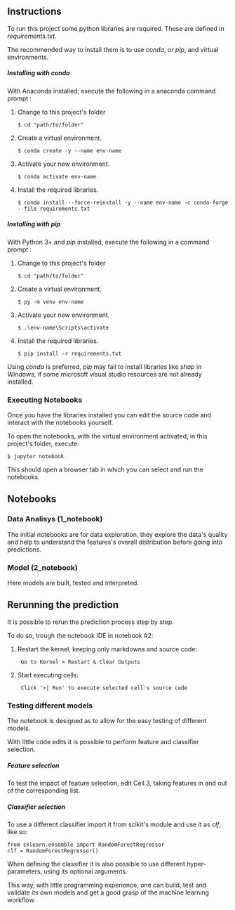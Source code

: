 ## Instructions
To run this project some python libraries are required. These are defined in *requirements.txt*.

The recommended way to install them is to use *conda*, or *pip*, and virtual environments.

##### Installing with conda


With Anaconda installed, execute the following in a anaconda command prompt :

1. Change to this project's folder
	
	`$ cd "path/to/folder"`

2. Create a virtual environment.

	`$ conda create -y --name env-name`

3. Activate your new environment.

	`$ conda activate env-name`

4. Install the required libraries.

	`$ conda install --force-reinstall -y --name env-name -c conda-forge --file requirements.txt`


##### Installing with pip

With Python 3+ and *pip* installed, execute the following in a command prompt :

1. Change to this project's folder
	
	`$ cd "path/to/folder"`
2. Create a virtual environment.

	`$ py -m venv env-name`

3. Activate your new environment.

	`$ .\env-name\Scripts\activate`

4. Install the required libraries.

	`$ pip install -r requirements.txt`

Using *conda* is preferred, *pip* may fail to install libraries like *shap* in *Windows*, if some microsoft visual studio resources are not already installed.

### Executing Notebooks

Once you have the libraries installed you can edit the source code and interact with the notebooks yourself.

To open the notebooks, with the virtual environment activated, in this project's folder, execute:

    $ jupyter notebook

This should open a browser tab in which you can select and run the notebooks.

## Notebooks

### Data Analisys (1_notebook)

The initial notebooks are for data exploration, they explore the data's quality and help to understand the features's overall distribution before going into predictions.

### Model (2_notebook)
Here models are built, tested and interpreted. 

## Rerunning the prediction
It is possible to rerun the prediction process step by step. 

To do so, trough the notebook IDE in notebook #2:

1. Restart the kernel, keeping only markdowns and source code:
	

		Go to Kernel > Restart & Clear Outputs
	
2. Start executing cells:
		

		Click '>| Run' to execute selected cell's source code

### Testing different models

The notebook is designed as to allow for the easy testing of different models. 

With little code edits it is possible to perform feature and classifier selection.  

##### Feature selection
To test the impact of feature selection, edit Cell 3, taking features in and out of the corresponding list.

##### Classifier selection
To use a different classifier import it from scikit's module and use it as *clf*, like so:

	from sklearn.ensemble import RandomForestRegressor
	clf = RandomForestRegressor()

When defining the classifier it is also possible to use different hyper-parameters, using its optional arguments.

This way, with little programming experience, one can build, test and validate its own models and get a good grasp of the machine learning workflow.
